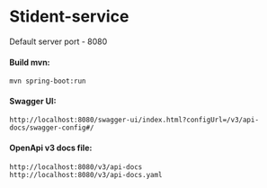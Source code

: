 # Stident-service
Default server port - 8080

#### Build mvn:
    mvn spring-boot:run
    
#### Swagger UI: 
    http://localhost:8080/swagger-ui/index.html?configUrl=/v3/api-docs/swagger-config#/
#### OpenApi v3 docs file:
    http://localhost:8080/v3/api-docs
    http://localhost:8080/v3/api-docs.yaml     